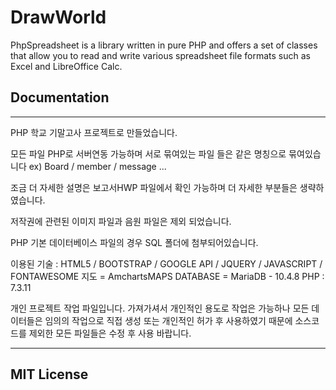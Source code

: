 # DrawWorld

PhpSpreadsheet is a library written in pure PHP and offers a set of classes that
allow you to read and write various spreadsheet file formats such as Excel and LibreOffice Calc.

## Documentation

------------------------------------------------------------------------------------------------
PHP 학교 기말고사 프로젝트로 만들었습니다.

모든 파일 PHP로 서버연동 가능하며 서로 묶여있는 파일 들은 같은 명칭으로
묶여있습니다 ex) Board / member / message ...

조금 더 자세한 설명은 보고서HWP 파일에서 확인 가능하며 더 자세한 부분들은
생략하였습니다.

저작권에 관련된 이미지 파일과 음원 파일은 제외 되었습니다.

PHP 기본 데이터베이스 파일의 경우 SQL 폴더에 첨부되어있습니다.

이용된 기술 : 
HTML5 / BOOTSTRAP / GOOGLE API / JQUERY / JAVASCRIPT / FONTAWESOME
지도 = AmchartsMAPS 
DATABASE = MariaDB - 10.4.8
PHP : 7.3.11

개인 프로젝트 작업 파일입니다. 가져가셔서 개인적인 용도로 작업은 가능하나
모든 데이터들은 임의의 작업으로 직접 생성 또는 개인적인 허가 후 사용하였기 
때문에 소스코드를 제외한 모든 파일들은
수정 후 사용 바랍니다.

------------------------------------------------------------------------------------------------

## MIT License

